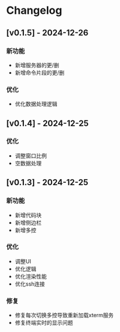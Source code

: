 # Changelog

<a name="v0.1.5"></a>
## [v0.1.5] - 2024-12-26

### 新功能
- 新增服务器的更/删
- 新增命令片段的更/删

### 优化
- 优化数据处理逻辑


<a name="v0.1.4"></a>
## [v0.1.4] - 2024-12-25

### 优化
- 调整窗口比例
- 空数据处理

<a name="v0.1.3"></a>
## [v0.1.3] - 2024-12-25

### 新功能
- 新增代码块
- 新增侧边栏
- 新增多控

### 优化
- 调整UI
- 优化逻辑
- 优化渲染性能
- 优化ssh连接

### 修复
- 修复每次切换多控导致重新加载xterm服务
- 修复终端实时的显示问题
